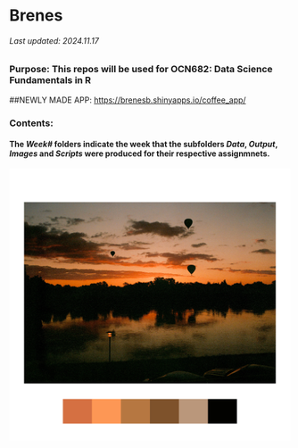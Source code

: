 # Brenes
###### Last updated: 2024.11.17
### **Purpose**: This repos will be used for OCN682: Data Science Fundamentals in R

##NEWLY MADE APP: https://brenesb.shinyapps.io/coffee_app/

### **Contents**:
#### The _Week#_ folders indicate the week that the subfolders _Data_, _Output_,   _Images_ and _Scripts_ were produced for their respective assignmnets.



![Tip: if you put white borders on your photos it _almost_ makes it look like  you know what you're doing ;) ](Week_02/Images/IMG_5203.jpg)  







